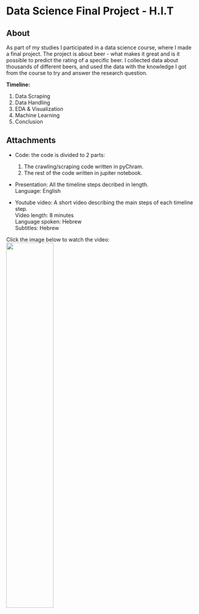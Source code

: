 # Data Science Final Project - H.I.T

## About 
As part of my studies I participated in a data science course, where I made a final project.
The project is about beer - what makes it great and is it possible to predict the rating of a specific beer.
I collected data about thousands of different beers, and used the data with the knowledge I got from the course to try and answer the research question.

**Timeline:**
1. Data Scraping 
2. Data Handling 
3. EDA & Visualization
4. Machine Learning 
5. Conclusion 

## Attachments
* Code:
  the code is divided to 2 parts:  
  1. The crawling/scraping code written in pyChram.  
  2. The rest of the code written in jupiter notebook.
    
* Presentation: 
  All the timeline steps decribed in length.  
  Language: English

* Youtube video: 
  A short video describing the main steps of each timeline step.  
  Video length: 8 minutes  
  Language spoken: Hebrew  
  Subtitles: Hebrew
 
Click the image below to watch the video:  
[<img src="https://i.ytimg.com/vi/kMGCeuvlchA/maxresdefault.jpg" width="50%">](https://www.youtube.com/watch?v=kMGCeuvlchA&t=1s "Data Science Final Project")
